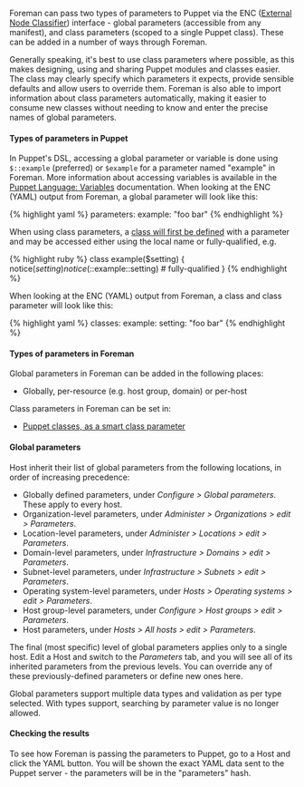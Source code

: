 Foreman can pass two types of parameters to Puppet via the ENC ([External Node Classifier](https://docs.puppetlabs.com/guides/external_nodes.html)) interface - global parameters (accessible from any manifest), and class parameters (scoped to a single Puppet class).  These can be added in a number of ways through Foreman.

Generally speaking, it's best to use class parameters where possible, as this makes designing, using and sharing Puppet modules and classes easier.  The class may clearly specify which parameters it expects, provide sensible defaults and allow users to override them.  Foreman is also able to import information about class parameters automatically, making it easier to consume new classes without needing to know and enter the precise names of global parameters.

#### Types of parameters in Puppet

In Puppet's DSL, accessing a global parameter or variable is done using `$::example` (preferred) or `$example` for a parameter named "example" in Foreman.  More information about accessing variables is available in the [Puppet Language: Variables](https://docs.puppetlabs.com/puppet/latest/reference/lang_variables.html#syntax) documentation.  When looking at the ENC (YAML) output from Foreman, a global parameter will look like this:

{% highlight yaml %}
parameters:
  example: "foo bar"
{% endhighlight %}

When using class parameters, a [class will first be defined](https://docs.puppetlabs.com/puppet/latest/reference/lang_classes.html#defining-classes) with a parameter and may be accessed either using the local name or fully-qualified, e.g.

{% highlight ruby %}
class example($setting) {
  notice($setting)
  notice($::example::setting)  # fully-qualified
}
{% endhighlight %}

When looking at the ENC (YAML) output from Foreman, a class and class parameter will look like this:

{% highlight yaml %}
classes:
  example:
    setting: "foo bar"
{% endhighlight %}

#### Types of parameters in Foreman

Global parameters in Foreman can be added in the following places:

* Globally, per-resource (e.g. host group, domain) or per-host

Class parameters in Foreman can be set in:

* [Puppet classes, as a smart class parameter](/manuals/{{page.version}}/index.html#4.2.4ParameterizedClasses)

#### Global parameters

Host inherit their list of global parameters from the following locations, in order of increasing precedence:

* Globally defined parameters, under *Configure > Global parameters*.  These apply to every host.
* Organization-level parameters, under *Administer > Organizations > edit > Parameters*.
* Location-level parameters, under *Administer > Locations > edit > Parameters*.
* Domain-level parameters, under *Infrastructure > Domains > edit > Parameters*.
* Subnet-level parameters, under *Infrastructure > Subnets > edit > Parameters*.
* Operating system-level parameters, under *Hosts > Operating systems > edit > Parameters*.
* Host group-level parameters, under *Configure > Host groups > edit > Parameters*.
* Host parameters, under *Hosts > All hosts > edit > Parameters*.

The final (most specific) level of global parameters applies only to a single host. Edit a Host and switch to the *Parameters* tab, and you will see all of its inherited parameters from the previous levels. You can override any of these previously-defined parameters or define new ones here.

Global parameters support multiple data types and validation as per type selected. With types support, searching by parameter value is no longer allowed.

#### Checking the results

To see how Foreman is passing the parameters to Puppet, go to a Host and click the YAML button. You will be shown the exact YAML data sent to the Puppet server - the parameters will be in the "parameters" hash.
